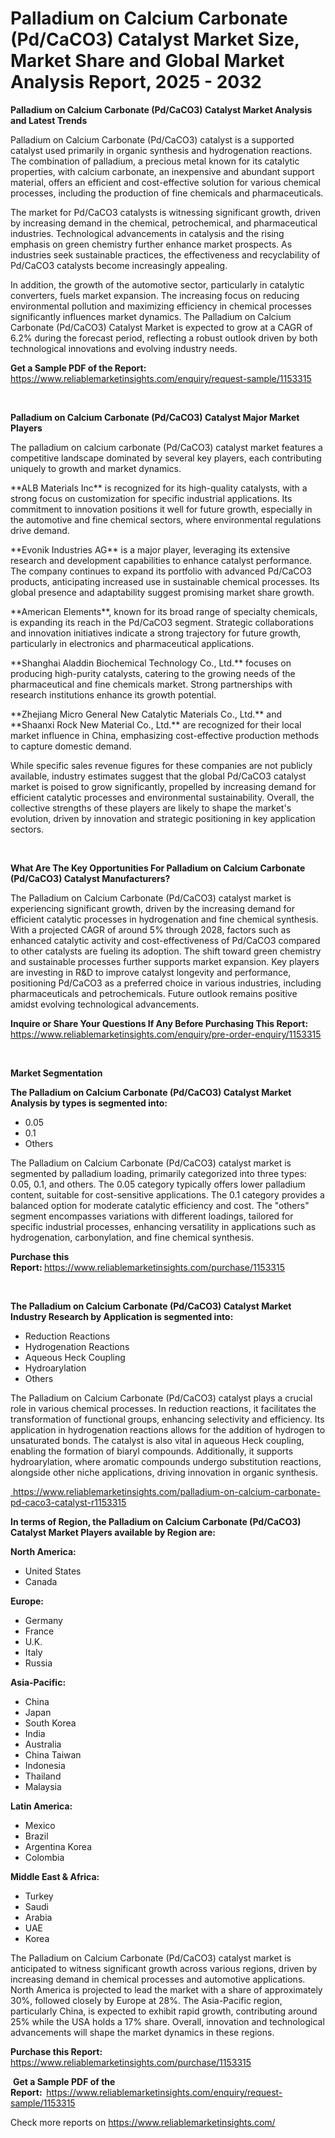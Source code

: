 <p><h1>Palladium on Calcium Carbonate (Pd/CaCO3) Catalyst Market Size, Market Share and Global Market Analysis Report, 2025 - 2032</h1></p><p><strong>Palladium on Calcium Carbonate (Pd/CaCO3) Catalyst Market Analysis and Latest Trends</strong></p>
<p><p>Palladium on Calcium Carbonate (Pd/CaCO3) catalyst is a supported catalyst used primarily in organic synthesis and hydrogenation reactions. The combination of palladium, a precious metal known for its catalytic properties, with calcium carbonate, an inexpensive and abundant support material, offers an efficient and cost-effective solution for various chemical processes, including the production of fine chemicals and pharmaceuticals.</p><p>The market for Pd/CaCO3 catalysts is witnessing significant growth, driven by increasing demand in the chemical, petrochemical, and pharmaceutical industries. Technological advancements in catalysis and the rising emphasis on green chemistry further enhance market prospects. As industries seek sustainable practices, the effectiveness and recyclability of Pd/CaCO3 catalysts become increasingly appealing.</p><p>In addition, the growth of the automotive sector, particularly in catalytic converters, fuels market expansion. The increasing focus on reducing environmental pollution and maximizing efficiency in chemical processes significantly influences market dynamics. The Palladium on Calcium Carbonate (Pd/CaCO3) Catalyst Market is expected to grow at a CAGR of 6.2% during the forecast period, reflecting a robust outlook driven by both technological innovations and evolving industry needs.</p></p>
<p><strong>Get a Sample PDF of the Report:&nbsp;</strong> <a href="https://www.reliablemarketinsights.com/enquiry/request-sample/1153315?utm_campaign=2100&utm_medium=2&utm_source=Github&utm_content=ia&utm_term=05022025&utm_id=palladium-on-calcium-carbonate-pdcaco3-catalyst">https://www.reliablemarketinsights.com/enquiry/request-sample/1153315</a></p>
<p>&nbsp;</p>
<p><strong>Palladium on Calcium Carbonate (Pd/CaCO3) Catalyst Major Market Players</strong></p>
<p><p>The palladium on calcium carbonate (Pd/CaCO3) catalyst market features a competitive landscape dominated by several key players, each contributing uniquely to growth and market dynamics. </p><p>**ALB Materials Inc** is recognized for its high-quality catalysts, with a strong focus on customization for specific industrial applications. Its commitment to innovation positions it well for future growth, especially in the automotive and fine chemical sectors, where environmental regulations drive demand.</p><p>**Evonik Industries AG** is a major player, leveraging its extensive research and development capabilities to enhance catalyst performance. The company continues to expand its portfolio with advanced Pd/CaCO3 products, anticipating increased use in sustainable chemical processes. Its global presence and adaptability suggest promising market share growth.</p><p>**American Elements**, known for its broad range of specialty chemicals, is expanding its reach in the Pd/CaCO3 segment. Strategic collaborations and innovation initiatives indicate a strong trajectory for future growth, particularly in electronics and pharmaceutical applications.</p><p>**Shanghai Aladdin Biochemical Technology Co., Ltd.** focuses on producing high-purity catalysts, catering to the growing needs of the pharmaceutical and fine chemicals market. Strong partnerships with research institutions enhance its growth potential.</p><p>**Zhejiang Micro General New Catalytic Materials Co., Ltd.** and **Shaanxi Rock New Material Co., Ltd.** are recognized for their local market influence in China, emphasizing cost-effective production methods to capture domestic demand.</p><p>While specific sales revenue figures for these companies are not publicly available, industry estimates suggest that the global Pd/CaCO3 catalyst market is poised to grow significantly, propelled by increasing demand for efficient catalytic processes and environmental sustainability. Overall, the collective strengths of these players are likely to shape the market's evolution, driven by innovation and strategic positioning in key application sectors.</p></p>
<p>&nbsp;</p>
<p><strong>What Are The Key Opportunities For Palladium on Calcium Carbonate (Pd/CaCO3) Catalyst Manufacturers?</strong></p>
<p><p>The Palladium on Calcium Carbonate (Pd/CaCO3) catalyst market is experiencing significant growth, driven by the increasing demand for efficient catalytic processes in hydrogenation and fine chemical synthesis. With a projected CAGR of around 5% through 2028, factors such as enhanced catalytic activity and cost-effectiveness of Pd/CaCO3 compared to other catalysts are fueling its adoption. The shift toward green chemistry and sustainable processes further supports market expansion. Key players are investing in R&D to improve catalyst longevity and performance, positioning Pd/CaCO3 as a preferred choice in various industries, including pharmaceuticals and petrochemicals. Future outlook remains positive amidst evolving technological advancements.</p></p>
<p><strong>Inquire or Share Your Questions If Any Before Purchasing This Report:</strong> <a href="https://www.reliablemarketinsights.com/enquiry/pre-order-enquiry/1153315?utm_campaign=2100&utm_medium=2&utm_source=Github&utm_content=ia&utm_term=05022025&utm_id=palladium-on-calcium-carbonate-pdcaco3-catalyst">https://www.reliablemarketinsights.com/enquiry/pre-order-enquiry/1153315</a></p>
<p>&nbsp;</p>
<p><strong>Market Segmentation</strong></p>
<p><strong>The Palladium on Calcium Carbonate (Pd/CaCO3) Catalyst Market Analysis by types is segmented into:</strong></p>
<p><ul><li>0.05</li><li>0.1</li><li>Others</li></ul></p>
<p><p>The Palladium on Calcium Carbonate (Pd/CaCO3) catalyst market is segmented by palladium loading, primarily categorized into three types: 0.05, 0.1, and others. The 0.05 category typically offers lower palladium content, suitable for cost-sensitive applications. The 0.1 category provides a balanced option for moderate catalytic efficiency and cost. The "others" segment encompasses variations with different loadings, tailored for specific industrial processes, enhancing versatility in applications such as hydrogenation, carbonylation, and fine chemical synthesis.</p></p>
<p><strong>Purchase this Report:&nbsp;</strong><a href="https://www.reliablemarketinsights.com/purchase/1153315?utm_campaign=2100&utm_medium=2&utm_source=Github&utm_content=ia&utm_term=05022025&utm_id=palladium-on-calcium-carbonate-pdcaco3-catalyst">https://www.reliablemarketinsights.com/purchase/1153315</a></p>
<p>&nbsp;</p>
<p><strong>The Palladium on Calcium Carbonate (Pd/CaCO3) Catalyst Market Industry Research by Application is segmented into:</strong></p>
<p><ul><li>Reduction Reactions</li><li>Hydrogenation Reactions</li><li>Aqueous Heck Coupling</li><li>Hydroarylation</li><li>Others</li></ul></p>
<p><p>The Palladium on Calcium Carbonate (Pd/CaCO3) catalyst plays a crucial role in various chemical processes. In reduction reactions, it facilitates the transformation of functional groups, enhancing selectivity and efficiency. Its application in hydrogenation reactions allows for the addition of hydrogen to unsaturated bonds. The catalyst is also vital in aqueous Heck coupling, enabling the formation of biaryl compounds. Additionally, it supports hydroarylation, where aromatic compounds undergo substitution reactions, alongside other niche applications, driving innovation in organic synthesis.</p></p>
<p><a href="https://www.reliablemarketinsights.com/palladium-on-calcium-carbonate-pd-caco3-catalyst-r1153315?utm_campaign=2100&utm_medium=2&utm_source=Github&utm_content=ia&utm_term=05022025&utm_id=palladium-on-calcium-carbonate-pdcaco3-catalyst">&nbsp;https://www.reliablemarketinsights.com/palladium-on-calcium-carbonate-pd-caco3-catalyst-r1153315</a></p>
<p><strong>In terms of Region, the Palladium on Calcium Carbonate (Pd/CaCO3) Catalyst Market Players available by Region are:</strong></p>
<p>
    <p> <strong> North America: </strong>
        <ul>
            <li>United States</li>
            <li>Canada</li>
        </ul>
        </p> 
    <p> <strong> Europe: </strong>
        <ul>
            <li>Germany</li>
            <li>France</li>
            <li>U.K.</li>
            <li>Italy</li>
            <li>Russia</li>
        </ul>
        </p> 
    <p> <strong> Asia-Pacific: </strong>
        <ul>
            <li>China</li>
            <li>Japan</li>
            <li>South Korea</li>
            <li>India</li>
            <li>Australia</li>
            <li>China Taiwan</li>
            <li>Indonesia</li>
            <li>Thailand</li>
            <li>Malaysia</li>
        </ul>
        </p> 
    <p> <strong> Latin America: </strong>
        <ul>
            <li>Mexico</li>
            <li>Brazil</li>
            <li>Argentina Korea</li>
            <li>Colombia</li>
        </ul>
        </p> 
    <p> <strong> Middle East & Africa: </strong>
        <ul>
            <li>Turkey</li>
            <li>Saudi</li>
            <li>Arabia</li>
            <li>UAE</li>
            <li>Korea</li>
        </ul>
    </p>
    </p>
<p><p>The Palladium on Calcium Carbonate (Pd/CaCO3) catalyst market is anticipated to witness significant growth across various regions, driven by increasing demand in chemical processes and automotive applications. North America is projected to lead the market with a share of approximately 30%, followed closely by Europe at 28%. The Asia-Pacific region, particularly China, is expected to exhibit rapid growth, contributing around 25% while the USA holds a 17% share. Overall, innovation and technological advancements will shape the market dynamics in these regions.</p></p>
<p><strong>Purchase this Report: </strong><a href="https://www.reliablemarketinsights.com/purchase/1153315?utm_campaign=2100&utm_medium=2&utm_source=Github&utm_content=ia&utm_term=05022025&utm_id=palladium-on-calcium-carbonate-pdcaco3-catalyst">https://www.reliablemarketinsights.com/purchase/1153315</a></p>
<p>&nbsp;<strong>Get a Sample PDF of the Report:&nbsp;&nbsp;</strong><a href="https://www.reliablemarketinsights.com/enquiry/request-sample/1153315?utm_campaign=2100&utm_medium=2&utm_source=Github&utm_content=ia&utm_term=05022025&utm_id=palladium-on-calcium-carbonate-pdcaco3-catalyst">https://www.reliablemarketinsights.com/enquiry/request-sample/1153315</a></p>
<p><strong></strong></p>
<p>Check more reports on <a href="https://www.reliablemarketinsights.com/?utm_campaign=2100&utm_medium=2&utm_source=Github&utm_content=ia&utm_term=05022025&utm_id=palladium-on-calcium-carbonate-pdcaco3-catalyst">https://www.reliablemarketinsights.com/</a></p>